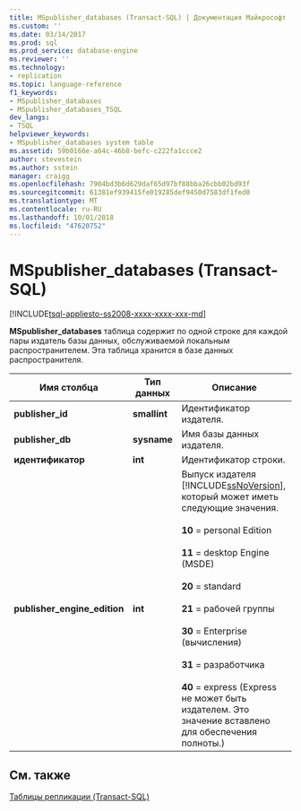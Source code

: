 ```yaml
---
title: MSpublisher_databases (Transact-SQL) | Документация Майкрософт
ms.custom: ''
ms.date: 03/14/2017
ms.prod: sql
ms.prod_service: database-engine
ms.reviewer: ''
ms.technology:
- replication
ms.topic: language-reference
f1_keywords:
- MSpublisher_databases
- MSpublisher_databases_TSQL
dev_langs:
- TSQL
helpviewer_keywords:
- MSpublisher_databases system table
ms.assetid: 59b0166e-a64c-46b8-befc-c222fa1ccce2
author: stevestein
ms.author: sstein
manager: craigg
ms.openlocfilehash: 7904bd3b6d629daf65d97bf88bba26cbb02bd93f
ms.sourcegitcommit: 61381ef939415fe019285def9450d7583df1fed0
ms.translationtype: MT
ms.contentlocale: ru-RU
ms.lasthandoff: 10/01/2018
ms.locfileid: "47620752"
---
```

# <a name="mspublisherdatabases-transact-sql"></a>MSpublisher_databases (Transact-SQL)
[!INCLUDE[tsql-appliesto-ss2008-xxxx-xxxx-xxx-md](../../includes/tsql-appliesto-ss2008-xxxx-xxxx-xxx-md.md)]

  **MSpublisher_databases** таблица содержит по одной строке для каждой пары издатель базы данных, обслуживаемой локальным распространителем. Эта таблица хранится в базе данных распространителя.  
  
|Имя столбца|Тип данных|Описание|  
|-----------------|---------------|-----------------|  
|**publisher_id**|**smallint**|Идентификатор издателя.|  
|**publisher_db**|**sysname**|Имя базы данных издателя.|  
|**идентификатор**|**int**|Идентификатор строки.|  
|**publisher_engine_edition**|**int**|Выпуск издателя [!INCLUDE[ssNoVersion](../../includes/ssnoversion-md.md)], который может иметь следующие значения.<br /><br /> **10** = personal Edition<br /><br /> **11** = desktop Engine (MSDE)<br /><br /> **20** = standard<br /><br /> **21** = рабочей группы<br /><br /> **30** = Enterprise (вычисления)<br /><br /> **31** = разработчика<br /><br /> **40** = express (Express не может быть издателем. Это значение вставлено для обеспечения полноты.)|  
  
## <a name="see-also"></a>См. также  
 [Таблицы репликации (Transact-SQL)](../../relational-databases/system-tables/replication-tables-transact-sql.md)  
  
  
